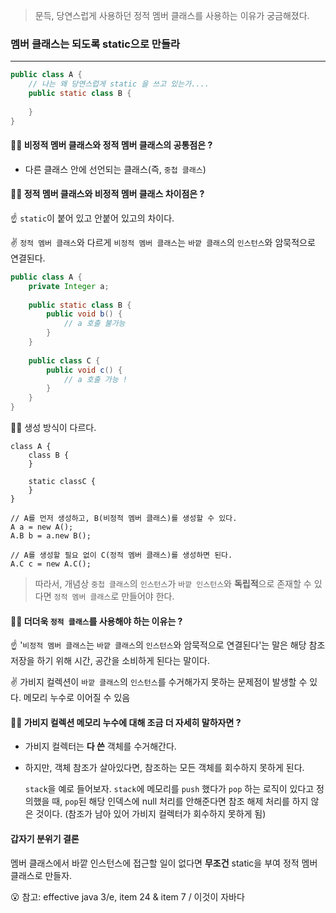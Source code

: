 > 문득, 당연스럽게 사용하던 정적 멤버 클래스를 사용하는 이유가 궁금해졌다.

### 멤버 클래스는 되도록 static으로 만들라

---

```java
public class A {
    // 나는 왜 당연스럽게 static 을 쓰고 있는가....
    public static class B {
        
    }
}
```


#### 🙋‍♀ 비정적 멤버 클래스와 정적 멤버 클래스의 **공통점**은 ?

- 다른 클래스 안에 선언되는 클래스(즉, `중첩 클래스`)

#### 🙋‍♀ 정적 멤버 클래스와 비정적 멤버 클래스 **차이점**은 ?

☝ `static`이 붙어 있고 안붙어 있고의 차이다.

✌ `정적 멤버 클래스`와 다르게 `비정적 멤버 클래스`는 `바깥 클래스`의 `인스턴스`와 암묵적으로 연결된다.

```java
public class A {
    private Integer a;
    
    public static class B {
        public void b() {
            // a 호출 불가능
        }
    }
    
    public class C {
        public void c() {
            // a 호출 가능 !
        }
    }
}
```

👌🏻 생성 방식이 다르다.
```
class A {
    class B {
    }

    static classC {
    }
}

// A를 먼저 생성하고, B(비정적 멤버 클래스)를 생성할 수 있다.
A a = new A();
A.B b = a.new B();

// A를 생성할 필요 없이 C(정적 멤버 클래스)를 생성하면 된다.
A.C c = new A.C();

```

> 따라서, 개념상 `중첩 클래스`의 `인스턴스`가 `바깥 인스턴스`와 **독립적**으로 존재할 수 있다면 `정적 멤버 클래스`로 만들어야 한다.

#### 🙋‍♀ 더더욱 `정적 클래스`를 사용해야 하는 이유는 ?

☝ '`비정적 멤버 클래스`는 `바깥 클래스`의 `인스턴스`와 암묵적으로 연결된다'는 말은 해당 참조 저장을 하기 위해 시간, 공간을 소비하게 된다는 말이다.

✌ 가비지 컬렉션이 `바깥 클래스`의 `인스턴스`를 수거해가지 못하는 문제점이 발생할 수 있다. 메모리 누수로 이어질 수 있음

#### 🙋‍♀ 가비지 컬렉션 메모리 누수에 대해 조금 더 자세히 말하자면 ?
- 가비지 컬렉터는 **다 쓴** 객체를 수거해간다.
- 하지만, 객체 참조가 살아있다면, 참조하는 모든 객체를 회수하지 못하게 된다.
  
  `stack`을 예로 들어보자. `stack`에 메모리를 `push` 했다가 `pop` 하는 로직이 있다고 정의했을 때,
    `pop`된 해당 인덱스에 null 처리를 안해준다면 참조 해제 처리를 하지 않은 것이다. (참조가 남아 있어 가비지 컬렉터가 회수하지 못하게 됨)

#### 갑자기 분위기 결론
멤버 클래스에서 바깥 인스턴스에 접근할 일이 없다면 **무조건** static을 부여 정적 멤버 클래스로 만들자. 

😮 참고: effective java 3/e, item 24 & item 7 / 이것이 자바다